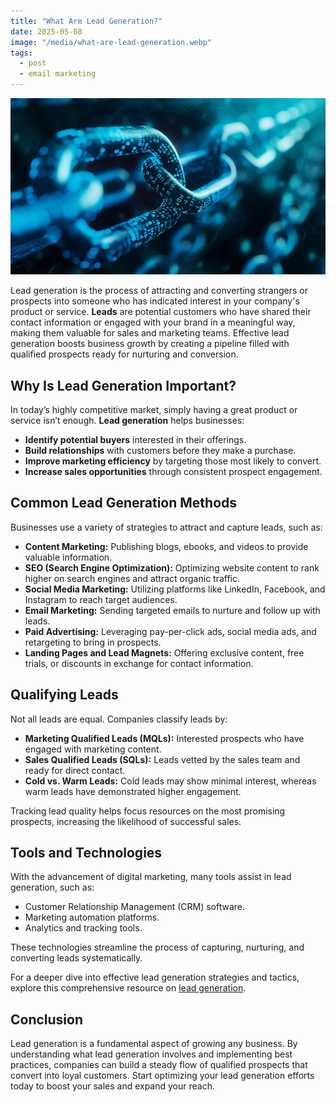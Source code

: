 ```yaml
---
title: "What Are Lead Generation?"
date: 2025-05-08
image: "/media/what-are-lead-generation.webp"
tags:
  - post
  - email marketing
---
```


![What Are Lead Generation?](/media/what-are-lead-generation.webp)

Lead generation is the process of attracting and converting strangers or prospects into someone who has indicated interest in your company's product or service. **Leads** are potential customers who have shared their contact information or engaged with your brand in a meaningful way, making them valuable for sales and marketing teams. Effective lead generation boosts business growth by creating a pipeline filled with qualified prospects ready for nurturing and conversion.

## Why Is Lead Generation Important?

In today’s highly competitive market, simply having a great product or service isn’t enough. **Lead generation** helps businesses:

- **Identify potential buyers** interested in their offerings.
- **Build relationships** with customers before they make a purchase.
- **Improve marketing efficiency** by targeting those most likely to convert.
- **Increase sales opportunities** through consistent prospect engagement.

## Common Lead Generation Methods

Businesses use a variety of strategies to attract and capture leads, such as:

- **Content Marketing:** Publishing blogs, ebooks, and videos to provide valuable information.
- **SEO (Search Engine Optimization):** Optimizing website content to rank higher on search engines and attract organic traffic.
- **Social Media Marketing:** Utilizing platforms like LinkedIn, Facebook, and Instagram to reach target audiences.
- **Email Marketing:** Sending targeted emails to nurture and follow up with leads.
- **Paid Advertising:** Leveraging pay-per-click ads, social media ads, and retargeting to bring in prospects.
- **Landing Pages and Lead Magnets:** Offering exclusive content, free trials, or discounts in exchange for contact information.

## Qualifying Leads

Not all leads are equal. Companies classify leads by:

- **Marketing Qualified Leads (MQLs):** Interested prospects who have engaged with marketing content.
- **Sales Qualified Leads (SQLs):** Leads vetted by the sales team and ready for direct contact.
- **Cold vs. Warm Leads:** Cold leads may show minimal interest, whereas warm leads have demonstrated higher engagement.

Tracking lead quality helps focus resources on the most promising prospects, increasing the likelihood of successful sales.

## Tools and Technologies

With the advancement of digital marketing, many tools assist in lead generation, such as:

- Customer Relationship Management (CRM) software.
- Marketing automation platforms.
- Analytics and tracking tools.

These technologies streamline the process of capturing, nurturing, and converting leads systematically.

For a deeper dive into effective lead generation strategies and tactics, explore this comprehensive resource on [lead generation](https://leadcraftr.com/posts/lead-generation/).

## Conclusion

Lead generation is a fundamental aspect of growing any business. By understanding what lead generation involves and implementing best practices, companies can build a steady flow of qualified prospects that convert into loyal customers. Start optimizing your lead generation efforts today to boost your sales and expand your reach.
